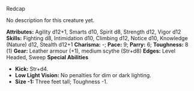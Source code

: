 Redcap

No description for this creature yet.

**Attributes:** Agility d12+1, Smarts d10, Spirit d8, Strength d12,
Vigor d12
**Skills:** Fighting d8, Intimidation d10, Climbing d12, Notice d10,
Knowledge (Nature) d12, Stealth d12+1
**Charisma:** -; **Pace:** 9; **Parry:** 6; **Toughness:** 8 (1)
**Gear:** Leather armour (+1), medium scythe (Str+d8)
**Edges:** Level Headed, Sweep
**Special Abilities**
- **Kick:** Str+d4.
- **Low Light Vision:** No penalties for dim or dark lighting.
- **Size -1:** Three feet tall; Toughness -1.

